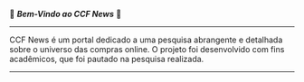  📰  **_Bem-Vindo ao CCF News_**  📰

<hr>


CCF News é um portal dedicado a uma pesquisa abrangente e detalhada sobre o universo das compras online. 
O projeto foi desenvolvido com fins acadêmicos, que foi pautado na pesquisa realizada.


<hr>
